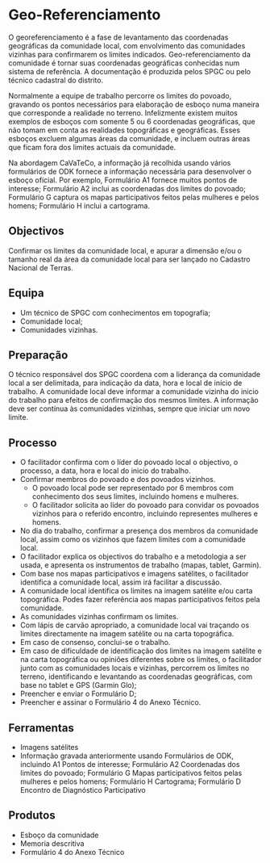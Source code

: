 # Geo-Referenciamento

O georeferenciamento é a fase de levantamento das coordenadas geográficas da comunidade local, com envolvimento das comunidades vizinhas para confirmarem os limites indicados. Geo-referenciamento da comunidade é tornar suas coordenadas geográficas conhecidas num sistema de referência. A documentação é produzida pelos SPGC ou pelo técnico cadastral do distrito.

Normalmente a equipe de trabalho percorre os limites do povoado, gravando os pontos necessários para elaboração de esboço numa maneira que corresponde a realidade no terreno. Infelizmente existem muitos exemplos de esboços com somente 5 ou 6 coordenadas geográficas, que não tomam em conta as realidades topográficas e geográficas. Esses esboços excluem algumas áreas da comunidade, e incluem outras áreas que ficam fora dos limites actuais da comunidade.

Na abordagem CaVaTeCo, a informação já recolhida usando vários formulários de ODK fornece a informação necessária para desenvolver o esboço oficial. Por exemplo, Formulário A1 fornece muitos pontos de interesse; Formulário A2 inclui as coordenadas dos limites do povoado; Formulário G captura os mapas participativos feitos pelas mulheres e pelos homens; Formulário H inclui a cartograma.

## Objectivos

Confirmar os limites da comunidade local, e apurar a dimensão e/ou o tamanho real da área da comunidade local para ser lançado no Cadastro Nacional de Terras.

## Equipa

* Um técnico de SPGC com conhecimentos em topografia;
* Comunidade local;
* Comunidades vizinhas.

## Preparação

O técnico responsável dos SPGC coordena com a liderança da comunidade local a ser delimitada, para indicação da data, hora e local de início de trabalho. A comunidade local deve informar a comunidade vizinha do inicio do trabalho para efeitos de confirmação dos mesmos limites. A informação deve ser contínua às comunidades vizinhas, sempre que iniciar um novo limite.

## Processo

* O facilitador confirma com o líder do povoado local o objectivo, o processo, a data, hora e local do inicio do trabalho.
* Confirmar membros do povoado e dos povoados vizinhos.
  * O povoado local pode ser representado por 6 membros com conhecimento dos seus limites, incluindo homens e mulheres.
  * O facilitador solicita ao líder do povoado para convidar os povoados vizinhos para o referido encontro, incluindo representes mulheres e homens.
* No dia do trabalho, confirmar a presença dos membros da comunidade local, assim como os vizinhos que fazem limites com a comunidade local.
* O facilitador explica os objectivos do trabalho e a metodologia a ser usada, e apresenta os instrumentos de trabalho \(mapas, tablet, Garmin\).
* Com base nos mapas participativos e imagens satélites, o facilitador identifica a comunidade local, assim irá facilitar a discussão.
* A comunidade local identifica os limites na imagem satélite e/ou carta topográfica. Podes fazer referência aos mapas participativos feitos pela comunidade.
* As comunidades vizinhas confirmam os limites.
* Com lápis de carvão apropriado, a comunidade local vai traçando os limites directamente na imagem satélite ou na carta topográfica.
* Em caso de consenso, conclui-se o trabalho.
* Em caso de dificuldade de identificação dos limites na imagem satélite e na carta topográfica ou opiniões diferentes sobre os limites, o facilitador junto com as comunidades locais e vizinhas, percorrem os limites no terreno, identificando e levantando as coordenadas geográficas, com base no tablet e GPS \(Garmin Glo\);
* Preencher e enviar o Formulário D;
* Preencher e assinar o Formulário 4 do Anexo Técnico.

## Ferramentas

* Imagens satélites
* Informação gravada anteriormente usando Formulários de ODK, incluindo A1 Pontos de interesse; Formulário A2 Coordenadas dos limites do povoado; Formulário G Mapas participativos feitos pelas mulheres e pelos homens; Formulário H Cartograma; Formulário D Encontro de Diagnóstico Participativo

## Produtos

* Esboço da comunidade
* Memoria descritiva
* Formulário 4 do Anexo Técnico

